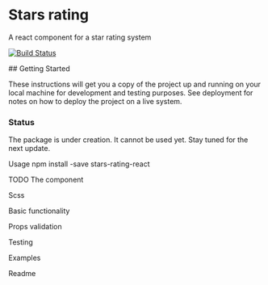 # Stars rating

A react component for a star rating system

<p>
<a href="https://travis-ci.org/andreeasimona/stars-rating-react" rel="nofollow"><img src="https://travis-ci.org/andreeasimona/stars-rating-react.svg?branch=master" alt="Build Status" data-canonical-src="https://travis-ci.org/andreeasimona/stars-rating-react.svg?branch=master?style=flat-square" style="max-width:100%;"></a>
</p>
## Getting Started

These instructions will get you a copy of the project up and running on your local machine for development and testing purposes. See deployment for notes on how to deploy the project on a live system.

### Status
The package is under creation. It cannot be used yet. Stay tuned for the next update.

Usage
npm install -save stars-rating-react

TODO
The component

Scss

Basic functionality

Props validation

Testing

Examples

Readme